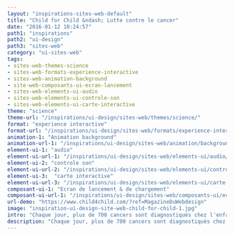 ```yaml
---
layout: "inspirations-sites-web-default"
title: "Child for Child &ndash; Lutte contre le cancer"
date: "2016-01-12 10:24:57"
path1: "inspirations"
path2: "ui-design"
path3: "sites-web"
category: "ui-sites-web"
tags:
- sites-web-themes-science
- sites-web-formats-experience-interactive
- sites-web-animation-background
- site-web-composants-ui-ecran-lancement
- sites-web-elements-ui-audio
- sites-web-elements-ui-controle-son
- sites-web-elements-ui-carte-interactive
theme: "science"
theme-url: "/inspirations/ui-design/sites-web/themes/science/"
format: "experience interactive"
format-url: "/inspirations/ui-design/sites-web/formats/experience-interactive/"
animation-1: "Animation background"
animation-url-1: "/inspirations/ui-design/sites-web/animation/background/"
element-ui-1: "audio"
element-ui-url-1: "/inspirations/ui-design/sites-web/elements-ui/audio/"
element-ui-2: "controle son"
element-ui-url-2: "/inspirations/ui-design/sites-web/elements-ui/controle-son/"
element-ui-3:  "carte interactive"
element-ui-url-3: "/inspirations/ui-design/sites-web/elements-ui/carte-interactive/"
composant-ui-1: "Ecran de lancement & de chargement"
composant-ui-url-1: "/inspirations/ui-design/sites-web/composants-ui/ecran-lancement/"
url-demo: "https://www.child4child.com/?ref=MagazineDuWebdesign"
image: "inspiration-ui-design-site-web-child-for-child-1.jpg"
intro: "Chaque jour, plus de 700 cancers sont diagnostiqués chez l'enfant. Faites entendre votre voix pour supporter la lutte contre le cancer. L'ensemble des enregistrements seront publiés durant la journée mondiale de lutte contre le cancer de l'enfant : 15 février 2016, save the date."
description: "Chaque jour, plus de 700 cancers sont diagnostiqués chez l'enfant. Faites entendre votre voix pour supporter la lutte contre le cancer. L'ensemble des enregistrements seront publiés durant la journée mondiale de lutte contre le cancer de l'enfant : 15 février 2016, save the date."
---
```

